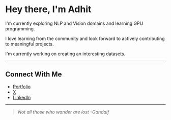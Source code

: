 # Hey there, I'm Adhit

I'm currently exploring NLP and Vision domains and learning GPU programming.

I love learning from the community and look forward to actively contributing to meaningful projects.

I'm currently working on creating an interesting datasets.

---

## Connect With Me

- [Portfolio](https://erizosamurai.vercel.app)
- [X](https://x.com/ErizoSamurai)
- [LinkedIn](https://www.linkedin.com/in/adhitsimhadri/)

---

> *Not all those who wander are lost -Gandalf*
